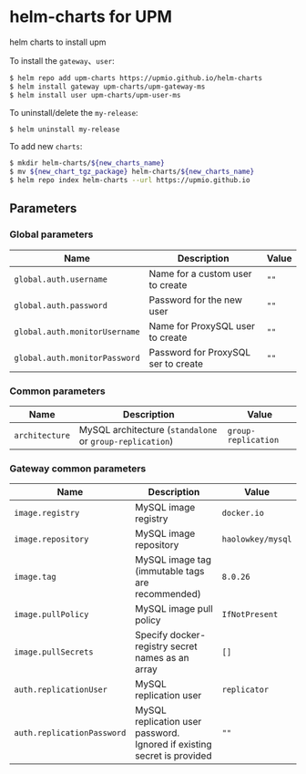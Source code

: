 # helm-charts for UPM

helm charts to install upm



To install the `gateway`、`user`:

```bash
$ helm repo add upm-charts https://upmio.github.io/helm-charts
$ helm install gateway upm-charts/upm-gateway-ms
$ helm install user upm-charts/upm-user-ms
```



To uninstall/delete the `my-release`:

```bash
$ helm uninstall my-release
```



To add new `charts`:

```bash
$ mkdir helm-charts/${new_charts_name}
$ mv ${new_chart_tgz_package} helm-charts/${new_charts_name} 
$ helm repo index helm-charts --url https://upmio.github.io
```



## Parameters

### Global parameters

| Name                          | Description                         | Value |
| ----------------------------- | ----------------------------------- | ----- |
| `global.auth.username`        | Name for a custom user to create    | `""`  |
| `global.auth.password`        | Password for the new user           | `""`  |
| `global.auth.monitorUsername` | Name for ProxySQL user to create    | `""`  |
| `global.auth.monitorPassword` | Password for ProxySQL ser to create | `""`  |

### Common parameters

| Name           | Description                                              | Value               |
| -------------- | -------------------------------------------------------- | ------------------- |
| `architecture` | MySQL architecture (`standalone` or `group-replication`) | `group-replication` |

### Gateway common parameters

| Name                       | Description                                                  | Value             |
| -------------------------- | ------------------------------------------------------------ | ----------------- |
| `image.registry`           | MySQL image registry                                         | `docker.io`       |
| `image.repository`         | MySQL image repository                                       | `haolowkey/mysql` |
| `image.tag`                | MySQL image tag (immutable tags are recommended)             | `8.0.26`          |
| `image.pullPolicy`         | MySQL image pull policy                                      | `IfNotPresent`    |
| `image.pullSecrets`        | Specify docker-registry secret names as an array             | `[]`              |
| `auth.replicationUser`     | MySQL replication user                                       | `replicator`      |
| `auth.replicationPassword` | MySQL replication user password. Ignored if existing secret is provided | `""`              |
